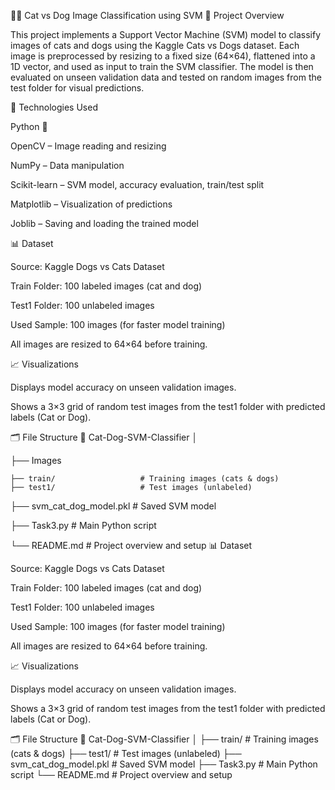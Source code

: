🐶🐱 Cat vs Dog Image Classification using SVM
📘 Project Overview

This project implements a Support Vector Machine (SVM) model to classify images of cats and dogs using the Kaggle Cats vs Dogs dataset.
Each image is preprocessed by resizing to a fixed size (64×64), flattened into a 1D vector, and used as input to train the SVM classifier.
The model is then evaluated on unseen validation data and tested on random images from the test folder for visual predictions.

🧰 Technologies Used

Python 🐍

OpenCV – Image reading and resizing

NumPy – Data manipulation

Scikit-learn – SVM model, accuracy evaluation, train/test split

Matplotlib – Visualization of predictions

Joblib – Saving and loading the trained model

📊 Dataset

Source: Kaggle Dogs vs Cats Dataset

Train Folder: 100 labeled images (cat and dog)

Test1 Folder: 100 unlabeled images

Used Sample: 100 images (for faster model training)

All images are resized to 64×64 before training.

📈 Visualizations

Displays model accuracy on unseen validation images.

Shows a 3×3 grid of random test images from the test1 folder with predicted labels (Cat or Dog).

🗂️ File Structure
📁 Cat-Dog-SVM-Classifier
│

├── Images
   
    ├── train/                   # Training images (cats & dogs)
    ├── test1/                   # Test images (unlabeled)

├── svm_cat_dog_model.pkl    # Saved SVM model

├── Task3.py           # Main Python script

└── README.md                # Project overview and setup
📊 Dataset

Source: Kaggle Dogs vs Cats Dataset

Train Folder: 100 labeled images (cat and dog)

Test1 Folder: 100 unlabeled images

Used Sample: 100 images (for faster model training)

All images are resized to 64×64 before training.

📈 Visualizations

Displays model accuracy on unseen validation images.

Shows a 3×3 grid of random test images from the test1 folder with predicted labels (Cat or Dog).

🗂️ File Structure
📁 Cat-Dog-SVM-Classifier
│
├── train/                   # Training images (cats & dogs)
├── test1/                   # Test images (unlabeled)
├── svm_cat_dog_model.pkl    # Saved SVM model
├── Task3.py           # Main Python script
└── README.md                # Project overview and setup
